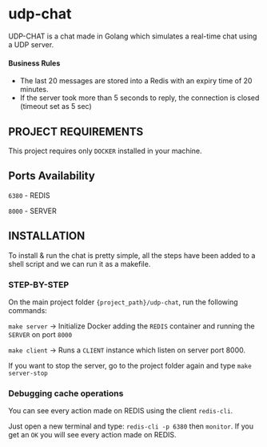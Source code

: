 # udp-chat

UDP-CHAT is a chat made in Golang which simulates a real-time chat using a UDP server. 

#### Business Rules
- The last 20 messages are stored into a Redis with an expiry time of 20 minutes.
- If the server took more than 5 seconds to reply, the connection is closed (timeout set as 5 sec)

## PROJECT REQUIREMENTS

This project requires only ``DOCKER`` installed in your machine.

## Ports Availability
``6380`` - REDIS

``8000`` - SERVER

## INSTALLATION

To install & run the chat is pretty simple, all the steps have been added to a shell script and we can run it as a makefile. 

### STEP-BY-STEP

On the main project folder ``{project_path}/udp-chat``, run the following commands:

 ``make server`` -> Initialize Docker adding the ``REDIS`` container and running the ``SERVER`` on port ``8000``
 
``make client`` -> Runs a ``CLIENT`` instance which listen on server port 8000. 

If you want to stop the server, go to the project folder again and type ``make server-stop``

### Debugging cache operations

You can see every action made on REDIS using the client ``redis-cli``. 

Just open a new terminal and type: ``redis-cli -p 6380`` then ``monitor``. If you get an ``OK`` you will see every action made on REDIS.